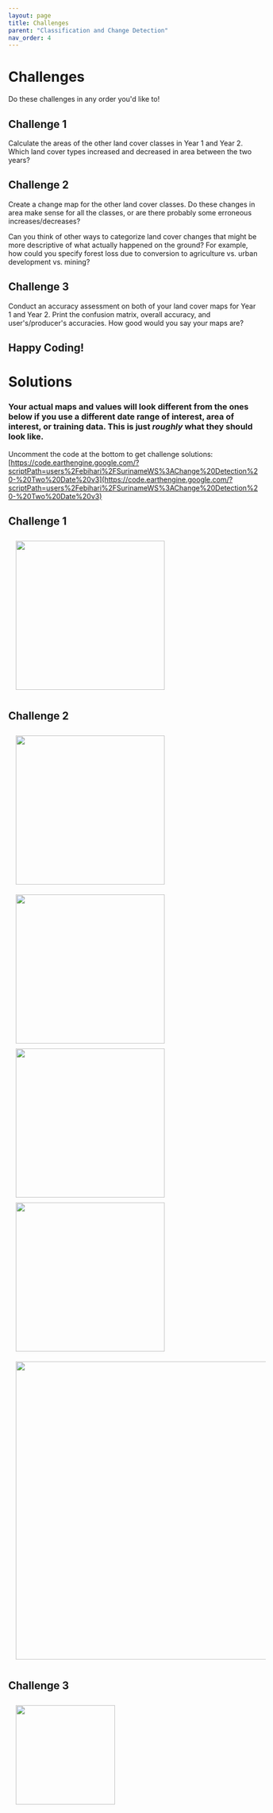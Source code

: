 ```yaml
---
layout: page
title: Challenges
parent: "Classification and Change Detection"
nav_order: 4
---
```


# Challenges

Do these challenges in any order you'd like to!

## Challenge 1

Calculate the areas of the other land cover classes in Year 1 and Year 2. Which land cover types increased and decreased in area between the two years?

## Challenge 2 

Create a change map for the other land cover classes. Do these changes in area make sense for all the classes, or are there probably some erroneous increases/decreases?

Can you think of other ways to categorize land cover changes that might be more descriptive of what actually happened on the ground?  For example, how could you specify forest loss due to conversion to agriculture vs. urban development vs. mining? 

## Challenge 3

Conduct an accuracy assessment on both of your land cover maps for Year 1 and Year 2.  Print the confusion matrix, overall accuracy, and user's/producer's accuracies.  How good would you say your maps are?

## Happy Coding!

# Solutions

### **Your actual maps and values will look different from the ones below if you use a different date range of interest, area of interest, or training data.  This is just *roughly* what they should look like.**

Uncomment the code at the bottom to get challenge solutions: [https://code.earthengine.google.com/?scriptPath=users%2Febihari%2FSurinameWS%3AChange%20Detection%20-%20Two%20Date%20v3](https://code.earthengine.google.com/?scriptPath=users%2Febihari%2FSurinameWS%3AChange%20Detection%20-%20Two%20Date%20v3)

## Challenge 1

<img align="center" src="../images/change-detection-1/landcoverarea_print.png" hspace="15" vspace="10" width="300">

## Challenge 2 

<img align="center" src="../images/change-detection-1/waterchange.png" hspace="15" vspace="10" width="300">
<img align="center" src="../images/change-detection-1/urbanchange.png" hspace="15" vspace="10" width="300">
<img align="center" src="../images/change-detection-1/agriculturechange.png" hspace="15" width="300">
<img align="center" src="../images/change-detection-1/baresoilchange.png" hspace="15" vspace="10" width="300">

<img align="center" src="../images/change-detection-1/forestchange_detailed.png" hspace="15" vspace="10" width="600">

## Challenge 3

<img align="center" src="../images/change-detection-1/accuracy_print.png" hspace="15" vspace="10" width="200">

